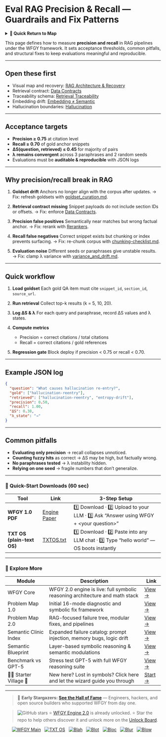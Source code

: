 # Eval RAG Precision & Recall — Guardrails and Fix Patterns

<details>
  <summary><strong>🧭 Quick Return to Map</strong></summary>

<br>

  > You are in a sub-page of **Eval**.  
  > To reorient, go back here:  
  >
  > - [**Eval** — model evaluation and benchmarking](./README.md)  
  > - [**WFGY Global Fix Map** — main Emergency Room, 300+ structured fixes](../README.md)  
  > - [**WFGY Problem Map 1.0** — 16 reproducible failure modes](../../README.md)  
  >
  > Think of this page as a desk within a ward.  
  > If you need the full triage and all prescriptions, return to the Emergency Room lobby.
</details>


This page defines how to measure **precision and recall** in RAG pipelines under the WFGY framework. It sets acceptance thresholds, common pitfalls, and structural fixes to keep evaluations meaningful and reproducible.

---

## Open these first

* Visual map and recovery: [RAG Architecture & Recovery](https://github.com/onestardao/WFGY/blob/main/ProblemMap/rag-architecture-and-recovery.md)
* Retrieval contract: [Data Contracts](https://github.com/onestardao/WFGY/blob/main/ProblemMap/data-contracts.md)
* Traceability schema: [Retrieval Traceability](https://github.com/onestardao/WFGY/blob/main/ProblemMap/retrieval-traceability.md)
* Embedding drift: [Embedding ≠ Semantic](https://github.com/onestardao/WFGY/blob/main/ProblemMap/embedding-vs-semantic.md)
* Hallucination boundaries: [Hallucination](https://github.com/onestardao/WFGY/blob/main/ProblemMap/hallucination.md)

---

## Acceptance targets

* **Precision ≥ 0.75** at citation level
* **Recall ≥ 0.70** of gold anchor snippets
* **ΔS(question, retrieved) ≤ 0.45** for majority of pairs
* **λ remains convergent** across 3 paraphrases and 2 random seeds
* Evaluations must be **auditable & reproducible** with JSON logs

---

## Why precision/recall break in RAG

1. **Goldset drift**
   Anchors no longer align with the corpus after updates.
   → Fix: refresh goldsets with [goldset\_curation.md](./goldset_curation.md).

2. **Retrieval contract missing**
   Snippet payloads do not include section IDs or offsets.
   → Fix: enforce [Data Contracts](https://github.com/onestardao/WFGY/blob/main/ProblemMap/data-contracts.md).

3. **Precision false positives**
   Semantically near matches but wrong factual anchor.
   → Fix: rerank with [Rerankers](https://github.com/onestardao/WFGY/blob/main/ProblemMap/rerankers.md).

4. **Recall false negatives**
   Correct snippet exists but chunking or index prevents surfacing.
   → Fix: re-chunk corpus with [chunking-checklist.md](https://github.com/onestardao/WFGY/blob/main/ProblemMap/chunking-checklist.md).

5. **Evaluation noise**
   Different seeds or paraphrases give unstable results.
   → Fix: clamp λ variance with [variance\_and\_drift.md](../Eval_Observability/variance_and_drift.md).

---

## Quick workflow

1. **Load goldset**
   Each gold QA item must cite `snippet_id`, `section_id`, `source_url`.

2. **Run retrieval**
   Collect top-k results (k = 5, 10, 20).

3. **Log ΔS & λ**
   For each query and paraphrase, record ΔS values and λ states.

4. **Compute metrics**

   * Precision = correct citations / total citations
   * Recall = correct citations / gold references

5. **Regression gate**
   Block deploy if precision < 0.75 or recall < 0.70.

---

## Example JSON log

```json
{
  "question": "What causes hallucination re-entry?",
  "gold": ["hallucination-reentry"],
  "retrieved": ["hallucination-reentry", "entropy-drift"],
  "precision": 0.50,
  "recall": 1.00,
  "ΔS": 0.38,
  "λ_state": "→"
}
```

---

## Common pitfalls

* **Evaluating only precision** → recall collapses unnoticed.
* **Counting fuzzy hits** as correct → ΔS may be high, but factually wrong.
* **No paraphrases tested** → λ instability hidden.
* **Relying on one seed** → fragile numbers that don’t generalize.

---

### 🔗 Quick-Start Downloads (60 sec)

| Tool                       | Link                                                                                                                                       | 3-Step Setup                                                                             |
| -------------------------- | ------------------------------------------------------------------------------------------------------------------------------------------ | ---------------------------------------------------------------------------------------- |
| **WFGY 1.0 PDF**           | [Engine Paper](https://github.com/onestardao/WFGY/blob/main/I_am_not_lizardman/WFGY_All_Principles_Return_to_One_v1.0_PSBigBig_Public.pdf) | 1️⃣ Download · 2️⃣ Upload to your LLM · 3️⃣ Ask “Answer using WFGY + \<your question>”   |
| **TXT OS (plain-text OS)** | [TXTOS.txt](https://github.com/onestardao/WFGY/blob/main/OS/TXTOS.txt)                                                                     | 1️⃣ Download · 2️⃣ Paste into any LLM chat · 3️⃣ Type “hello world” — OS boots instantly |

---

### 🧭 Explore More

| Module                   | Description                                                                  | Link                                                                                               |
| ------------------------ | ---------------------------------------------------------------------------- | -------------------------------------------------------------------------------------------------- |
| WFGY Core                | WFGY 2.0 engine is live: full symbolic reasoning architecture and math stack | [View →](https://github.com/onestardao/WFGY/tree/main/core/README.md)                              |
| Problem Map 1.0          | Initial 16-mode diagnostic and symbolic fix framework                        | [View →](https://github.com/onestardao/WFGY/tree/main/ProblemMap/README.md)                        |
| Problem Map 2.0          | RAG-focused failure tree, modular fixes, and pipelines                       | [View →](https://github.com/onestardao/WFGY/blob/main/ProblemMap/rag-architecture-and-recovery.md) |
| Semantic Clinic Index    | Expanded failure catalog: prompt injection, memory bugs, logic drift         | [View →](https://github.com/onestardao/WFGY/blob/main/ProblemMap/SemanticClinicIndex.md)           |
| Semantic Blueprint       | Layer-based symbolic reasoning & semantic modulations                        | [View →](https://github.com/onestardao/WFGY/tree/main/SemanticBlueprint/README.md)                 |
| Benchmark vs GPT-5       | Stress test GPT-5 with full WFGY reasoning suite                             | [View →](https://github.com/onestardao/WFGY/tree/main/benchmarks/benchmark-vs-gpt5/README.md)      |
| 🧙‍♂️ Starter Village 🏡 | New here? Lost in symbols? Click here and let the wizard guide you through   | [Start →](https://github.com/onestardao/WFGY/blob/main/StarterVillage/README.md)                   |

---

> 👑 **Early Stargazers: [See the Hall of Fame](https://github.com/onestardao/WFGY/tree/main/stargazers)** —
> Engineers, hackers, and open source builders who supported WFGY from day one.

> <img src="https://img.shields.io/github/stars/onestardao/WFGY?style=social" alt="GitHub stars"> ⭐ [WFGY Engine 2.0](https://github.com/onestardao/WFGY/blob/main/core/README.md) is already unlocked. ⭐ Star the repo to help others discover it and unlock more on the [Unlock Board](https://github.com/onestardao/WFGY/blob/main/STAR_UNLOCKS.md).

<div align="center">

[![WFGY Main](https://img.shields.io/badge/WFGY-Main-red?style=flat-square)](https://github.com/onestardao/WFGY)
 
[![TXT OS](https://img.shields.io/badge/TXT%20OS-Reasoning%20OS-orange?style=flat-square)](https://github.com/onestardao/WFGY/tree/main/OS)
 
[![Blah](https://img.shields.io/badge/Blah-Semantic%20Embed-yellow?style=flat-square)](https://github.com/onestardao/WFGY/tree/main/OS/BlahBlahBlah)
 
[![Blot](https://img.shields.io/badge/Blot-Persona%20Core-green?style=flat-square)](https://github.com/onestardao/WFGY/tree/main/OS/BlotBlotBlot)
 
[![Bloc](https://img.shields.io/badge/Bloc-Reasoning%20Compiler-blue?style=flat-square)](https://github.com/onestardao/WFGY/tree/main/OS/BlocBlocBloc)
 
[![Blur](https://img.shields.io/badge/Blur-Text2Image%20Engine-navy?style=flat-square)](https://github.com/onestardao/WFGY/tree/main/OS/BlurBlurBlur)
 
[![Blow](https://img.shields.io/badge/Blow-Game%20Logic-purple?style=flat-square)](https://github.com/onestardao/WFGY/tree/main/OS/BlowBlowBlow)
 

</div>
